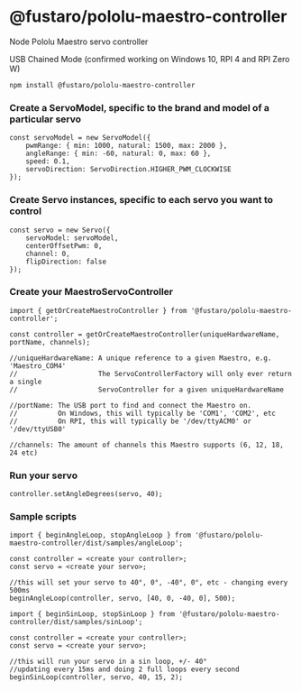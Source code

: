 # @fustaro/pololu-maestro-controller

Node Pololu Maestro servo controller

USB Chained Mode (confirmed working on Windows 10, RPI 4 and RPI Zero W)

```npm install @fustaro/pololu-maestro-controller```

### Create a ServoModel, specific to the brand and model of a particular servo

```
const servoModel = new ServoModel({
    pwmRange: { min: 1000, natural: 1500, max: 2000 },
    angleRange: { min: -60, natural: 0, max: 60 },
    speed: 0.1,
    servoDirection: ServoDirection.HIGHER_PWM_CLOCKWISE
});
```

### Create Servo instances, specific to each servo you want to control

```
const servo = new Servo({
    servoModel: servoModel,
    centerOffsetPwm: 0,
    channel: 0,
    flipDirection: false
});
```

### Create your MaestroServoController

```
import { getOrCreateMaestroController } from '@fustaro/pololu-maestro-controller';

const controller = getOrCreateMaestroController(uniqueHardwareName, portName, channels);

//uniqueHardwareName: A unique reference to a given Maestro, e.g. 'Maestro_COM4' 
//                    The ServoControllerFactory will only ever return a single
//                    ServoController for a given uniqueHardwareName

//portName: The USB port to find and connect the Maestro on. 
//          On Windows, this will typically be 'COM1', 'COM2', etc
//          On RPI, this will typically be '/dev/ttyACM0' or '/dev/ttyUSB0'

//channels: The amount of channels this Maestro supports (6, 12, 18, 24 etc)
```

### Run your servo

```
controller.setAngleDegrees(servo, 40);
```

### Sample scripts

```
import { beginAngleLoop, stopAngleLoop } from '@fustaro/pololu-maestro-controller/dist/samples/angleLoop';

const controller = <create your controller>;
const servo = <create your servo>;

//this will set your servo to 40°, 0°, -40°, 0°, etc - changing every 500ms
beginAngleLoop(controller, servo, [40, 0, -40, 0], 500);
```

```
import { beginSinLoop, stopSinLoop } from '@fustaro/pololu-maestro-controller/dist/samples/sinLoop';

const controller = <create your controller>;
const servo = <create your servo>;

//this will run your servo in a sin loop, +/- 40°
//updating every 15ms and doing 2 full loops every second
beginSinLoop(controller, servo, 40, 15, 2);
```